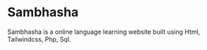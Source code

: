 # Sambhasha
Sambhasha is a online language learning website built using Html, Tailwindcss, Php, Sql.
